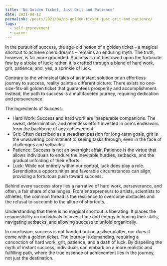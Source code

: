 ```yaml
---
title: 'No Golden Ticket, Just Grit and Patience'
date: 2021-04-12
permalink: /posts/2021/04/no-golden-ticket-just-grit-and-patience/
tags:
  - self-improvement
  - career
---
```


In the pursuit of success, the age-old notion of a golden ticket – a magical shortcut to achieve one's dreams – remains an enduring myth. The truth, however, is far more grounded. Success is not bestowed upon the fortunate few by a stroke of luck; rather, it is crafted through a blend of hard work, grit, patience, and, yes, a sprinkle of luck.

Contrary to the whimsical tales of an instant solution or an effortless journey to success, reality paints a different picture. There exists no one-size-fits-all golden ticket that guarantees prosperity and accomplishment. Instead, the path to success is a multifaceted journey, requiring dedication and perseverance.

The Ingredients of Success:

* Hard Work: Success and hard work are inseparable companions. The sweat, determination, and relentless effort invested in one's endeavors form the backbone of any achievement.
* Grit: Often described as a steadfast passion for long-term goals, grit is the unwavering commitment to seeing tasks through, even in the face of challenges and setbacks.
* Patience: Success is not an overnight affair. Patience is the virtue that allows individuals to endure the inevitable hurdles, setbacks, and the gradual unfolding of their efforts.
* Luck: While not entirely within our control, luck does play a role. Serendipitous opportunities and favorable circumstances can align, providing a fortuitous push toward success.

Behind every success story lies a narrative of hard work, perseverance, and often, a fair share of challenges. From entrepreneurs to artists, scientists to athletes, the common thread is the resilience to overcome obstacles and the refusal to succumb to the allure of shortcuts.

Understanding that there is no magical shortcut is liberating. It places the responsibility on individuals to invest time and energy in honing their skills, navigating setbacks, and allowing success to unfold organically.

In conclusion, success is not handed out on a silver platter, nor does it come with a golden ticket. The journey is demanding, requiring a concoction of hard work, grit, patience, and a dash of luck. By dispelling the myth of instant success, individuals can embark on a more realistic and fulfilling path, where the true essence of achievement lies in the journey, not just the destination.

